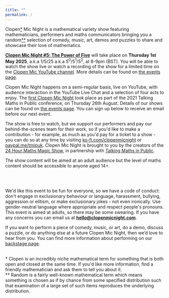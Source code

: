 ```yaml
---
title: ""
permalink: /
---
```


<!--<div style="text-align:center">
<iframe width="560" height="315" src="https://www.youtube.com/embed/EVXsMDFH7eQ?si=h_zAOdHaZJ9ewDRo" title="Clopen Mic Night 4 on YouTube" frameborder="0" allow="accelerometer; autoplay; clipboard-write; encrypted-media; gyroscope; picture-in-picture; web-share" allowfullscreen></iframe></div>-->

Clopen<a href='#footnote1'>*</a> Mic Night is a mathematical variety show featuring 
mathematicians, performers and maths communicators bringing you a
random<a href='#footnote2'>**</a> selection of comedy, music, art, demos and puzzles to
share and showcase their love of mathematics.

[**Clopen Mic Night #5: The Power of Five**](/events/2025-05-01) will take place on **Thursday 1st May 2025**, a.k.a 1/5/25 a.k.a 5<sup>0</sup>/5<sup>1</sup>/5<sup>2</sup>, at 8-9pm (BST).
You will be able to watch the show live or watch a recording of the show for a limited time on the [Clopen Mic YouTube channel](https://youtube.com/live/JVu2CG6kDVE).
More details can be found on [the events page](events/index.md).

Clopen Mic Night happens on a semi-regular basis, live on YouTube, with audience interaction in the YouTube Live Chat and a selection of four 
acts to enjoy. The [first Clopen Mic Night](events/2021-08-26.md) took place as part of the 2021 Talking Maths in 
Public conference, on Thursday 26th August. Details of our shows can be found on [the events page](events/index.md).
You can sign up below to receive an email before our next event.

The show is free to watch, but we support our performers and pay our behind-the-scenes team 
for their work, so if you'd like to make a contribution - for example, as much as you'd pay 
for a ticket to a show - you can do so at any time by visiting 
[ko-fi.com/clopenmicnight](https://ko-fi.com/clopenmicnight) or
[paypal.me/tmipuk](https://paypal.me/tmipuk). Clopen Mic Night is brought to you by the 
creators of the [24 Hour Maths Magic Show](https://24hourmaths.com), in partnership with 
[Talking Maths in Public](https://talkingmathsinpublic.uk/).

The show content will be aimed at an adult audience but the level of maths content should be 
accessible to anyone aged 14+.

<br />

<div class="sender-form-field" data-sender-form-id="ks7i2oxmaq7jqdqvszm" style="text-align:center"></div>

<br />

We'd like this event to be fun for everyone, so we have a code of
conduct: don't engage in exclusionary behaviour or language, harassment,
bullying, aggression or elitism, or make exclusionary jokes - not even
ironically. Use gender-neutral language where appropriate and respect
people's pronouns. This event is aimed at adults, so there may be some
swearing. If you have any concerns you can email us at
**hello@clopenmicnight.com**.

If you want to perform a piece of comedy, music, or art, do a demo, discuss a puzzle, or do anything else at a future Clopen Mic Night, then we’d love to hear from you.
You can find more information about performing on our [backstage page](backstage.md).

<br />

<div class='footnote' id='footnote1'>* Clopen is an incredibly niche mathematical term for something that is both open and closed 
at the same time. If you'd like more information, find a friendly mathematician and ask them 
to tell you about it.
</div>

<div class='footnote' id='footnote2'>** Random is a fairly well-known mathematical term which means something is chosen as if by 
chance from some specified distribution such that examination of a large set of such items 
reproduces the underlying distribution.
</div>
